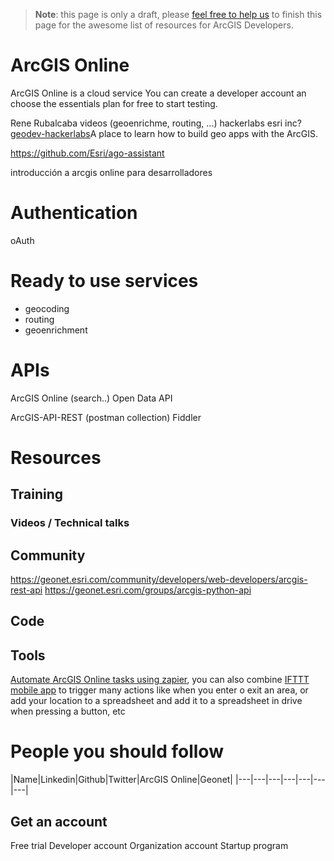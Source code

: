 > **Note**: this page is only a draft, please [feel free to help us](https://github.com/hhkaos/awesome-arcgis#contributions) to finish this page for the awesome list of resources for ArcGIS Developers.

# ArcGIS Online
ArcGIS Online is a cloud service
You can create a developer account an choose the essentials plan for free to start testing.

Rene Rubalcaba videos (geoenrichme, routing, ...)
hackerlabs esri inc?
[geodev-hackerlabs](https://github.com/Esri/geodev-hackerlabs)A place to learn how to build geo apps with the ArcGIS.

https://github.com/Esri/ago-assistant

introducción a arcgis online para desarrolladores

# Authentication
oAuth

# Ready to use services

* geocoding
* routing
* geoenrichment

# APIs
ArcGIS Online (search..)
Open Data API

ArcGIS-API-REST (postman collection)
Fiddler


# Resources
## Training
### Videos / Technical talks
## Community
https://geonet.esri.com/community/developers/web-developers/arcgis-rest-api
https://geonet.esri.com/groups/arcgis-python-api

## Code

## Tools
[Automate ArcGIS Online tasks using zapier](https://zapier.com/zapbook/arcgis-online/),
you can also combine [IFTTT mobile app](https://ifttt.com/products) to trigger
many actions like when you enter o exit an area, or add your location to a spreadsheet
and add it to a spreadsheet in drive when pressing a button, etc


# People you should follow
|Name|Linkedin|Github|Twitter|ArcGIS Online|Geonet|
|---|---|---|---|---|---|---|


## Get an account

Free trial
Developer account
Organization account
Startup program
